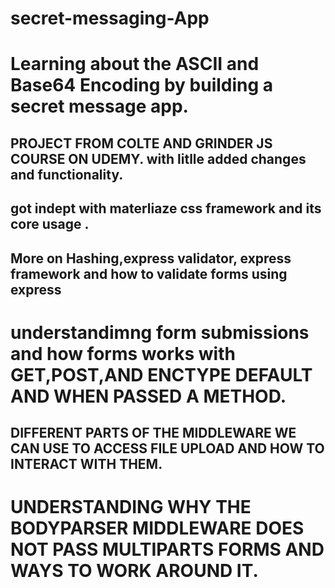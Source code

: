 # secret-messaging-App

# Learning about the ASCII and Base64 Encoding by building a secret message app.

## PROJECT FROM COLTE AND GRINDER JS COURSE ON UDEMY. with litlle added changes and functionality.

## got indept with materliaze css framework and its core usage .

## More on Hashing,express validator, express framework and how to validate forms using express

# understandimng form submissions and how forms works with GET,POST,AND ENCTYPE DEFAULT AND WHEN PASSED A METHOD.

## DIFFERENT PARTS OF THE MIDDLEWARE WE CAN USE TO ACCESS FILE UPLOAD AND HOW TO INTERACT WITH THEM.

# UNDERSTANDING WHY THE BODYPARSER MIDDLEWARE DOES NOT PASS MULTIPARTS FORMS AND WAYS TO WORK AROUND IT.
